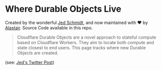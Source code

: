# Where Durable Objects Live

Created by the wonderful [Jed Schmidt](https://jed.is/), and now maintained with ❤️ by [Alastair](https://goalastair.com). Source Code available in this repo.

> Cloudflare Durable Objects are a novel approach to stateful compute based on Cloudflare Workers. They aim to locate both compute and state closest to end users. This page tracks where new Durable Objects are created.

(see: [Jed's Twitter Post](https://twitter.com/jedschmidt/status/1403167515941896195))